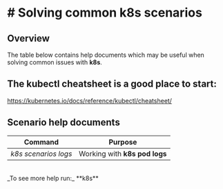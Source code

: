# # Solving common k8s scenarios

## Overview

The table below contains help documents which may be useful when solving common issues with **k8s**.

## The kubectl cheatsheet is a good place to start:
https://kubernetes.io/docs/reference/kubectl/cheatsheet/

## Scenario help documents<br>

| Command | Purpose |
| -- | -- |
| _k8s scenarios logs_ | Working with **k8s pod logs** |

<br>
_To see more help run:_ **k8s**